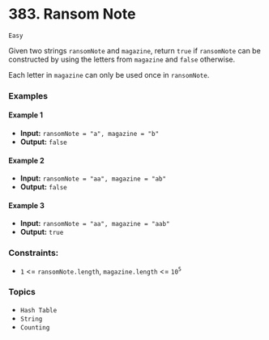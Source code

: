 # 383. Ransom Note
`Easy`

Given two strings `ransomNote` and `magazine`, return `true` if `ransomNote` can be constructed by using the letters from `magazine` and `false` otherwise.

Each letter in `magazine` can only be used once in `ransomNote`.

### Examples

#### Example 1
- **Input:** `ransomNote = "a", magazine = "b"`
- **Output:** `false`

#### Example 2
- **Input:** `ransomNote = "aa", magazine = "ab"`
- **Output:** `false`

#### Example 3
- **Input:** `ransomNote = "aa", magazine = "aab"`
- **Output:** `true`

### Constraints:
- `1` <= `ransomNote.length`, `magazine.length` <= `10`<sup>`5`</sup>

### Topics
- `Hash Table`
- `String`
- `Counting`
